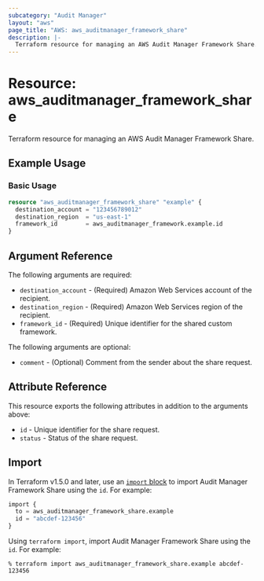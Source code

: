 ```yaml
---
subcategory: "Audit Manager"
layout: "aws"
page_title: "AWS: aws_auditmanager_framework_share"
description: |-
  Terraform resource for managing an AWS Audit Manager Framework Share.
---
```


# Resource: aws_auditmanager_framework_share

Terraform resource for managing an AWS Audit Manager Framework Share.

## Example Usage

### Basic Usage

```terraform
resource "aws_auditmanager_framework_share" "example" {
  destination_account = "123456789012"
  destination_region  = "us-east-1"
  framework_id        = aws_auditmanager_framework.example.id
}
```

## Argument Reference

The following arguments are required:

* `destination_account` - (Required) Amazon Web Services account of the recipient.
* `destination_region` - (Required) Amazon Web Services region of the recipient.
* `framework_id` - (Required) Unique identifier for the shared custom framework.

The following arguments are optional:

* `comment` - (Optional) Comment from the sender about the share request.

## Attribute Reference

This resource exports the following attributes in addition to the arguments above:

* `id` - Unique identifier for the share request.
* `status` -  Status of the share request.

## Import

In Terraform v1.5.0 and later, use an [`import` block](https://developer.hashicorp.com/terraform/language/import) to import Audit Manager Framework Share using the `id`. For example:

```terraform
import {
  to = aws_auditmanager_framework_share.example
  id = "abcdef-123456"
}
```

Using `terraform import`, import Audit Manager Framework Share using the `id`. For example:

```console
% terraform import aws_auditmanager_framework_share.example abcdef-123456
```
